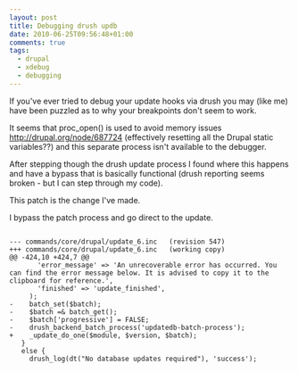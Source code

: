 ```yaml
---
layout: post
title: Debugging drush updb
date: 2010-06-25T09:56:48+01:00
comments: true
tags:
  - drupal
  - xdebug
  - debugging
---
```


If you've ever tried to debug your update hooks via drush you may (like me) have been puzzled as to why your breakpoints don't seem to work.

It seems that proc_open() is used to avoid memory issues http://drupal.org/node/687724 (effectively resetting all the Drupal static variables??) and this separate process isn't available to the debugger.

After stepping though the drush update process I found where this happens and have a bypass that is basically functional (drush reporting seems broken - but I can step through my code).

This patch is the change I've made.

I bypass the patch process and go direct to the update.

```

--- commands/core/drupal/update_6.inc   (revision 547)
+++ commands/core/drupal/update_6.inc   (working copy)
@@ -424,10 +424,7 @@
       'error_message' => 'An unrecoverable error has occurred. You can find the error message below. It is advised to copy it to the clipboard for reference.',
       'finished' => 'update_finished',
     );
-    batch_set($batch);
-    $batch =& batch_get();
-    $batch['progressive'] = FALSE;
-    drush_backend_batch_process('updatedb-batch-process');
+    _update_do_one($module, $version, $batch);
   }
   else {
     drush_log(dt("No database updates required"), 'success');

```
